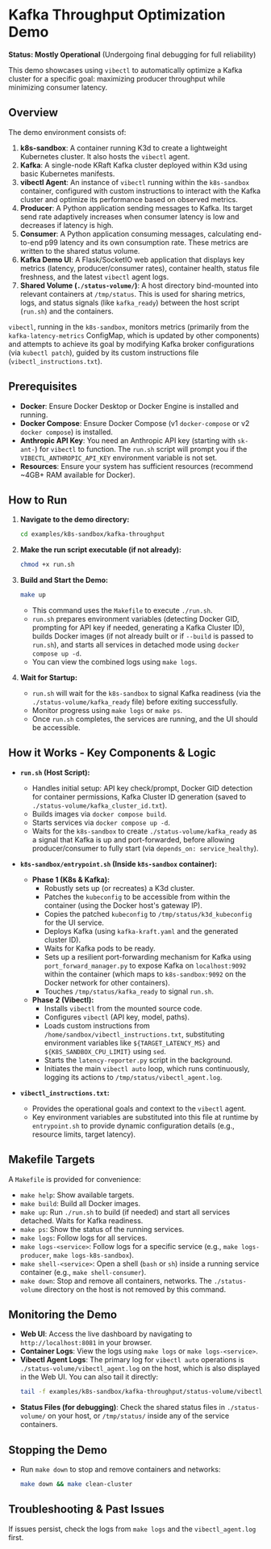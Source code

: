 # Kafka Throughput Optimization Demo

**Status: Mostly Operational** (Undergoing final debugging for full reliability)

This demo showcases using `vibectl` to automatically optimize a Kafka cluster for a specific goal: maximizing producer throughput while minimizing consumer latency.

## Overview

The demo environment consists of:

1.  **k8s-sandbox**: A container running K3d to create a lightweight Kubernetes cluster. It also hosts the `vibectl` agent.
2.  **Kafka**: A single-node KRaft Kafka cluster deployed within K3d using basic Kubernetes manifests.
3.  **vibectl Agent**: An instance of `vibectl` running within the `k8s-sandbox` container, configured with custom instructions to interact with the Kafka cluster and optimize its performance based on observed metrics.
4.  **Producer**: A Python application sending messages to Kafka. Its target send rate adaptively increases when consumer latency is low and decreases if latency is high.
5.  **Consumer**: A Python application consuming messages, calculating end-to-end p99 latency and its own consumption rate. These metrics are written to the shared status volume.
6.  **Kafka Demo UI**: A Flask/SocketIO web application that displays key metrics (latency, producer/consumer rates), container health, status file freshness, and the latest `vibectl` agent logs.
7.  **Shared Volume (`./status-volume/`)**: A host directory bind-mounted into relevant containers at `/tmp/status`. This is used for sharing metrics, logs, and status signals (like `kafka_ready`) between the host script (`run.sh`) and the containers.

`vibectl`, running in the `k8s-sandbox`, monitors metrics (primarily from the `kafka-latency-metrics` ConfigMap, which is updated by other components) and attempts to achieve its goal by modifying Kafka broker configurations (via `kubectl patch`), guided by its custom instructions file (`vibectl_instructions.txt`).

## Prerequisites

-   **Docker**: Ensure Docker Desktop or Docker Engine is installed and running.
-   **Docker Compose**: Ensure Docker Compose (v1 `docker-compose` or v2 `docker compose`) is installed.
-   **Anthropic API Key**: You need an Anthropic API key (starting with `sk-ant-`) for `vibectl` to function. The `run.sh` script will prompt you if the `VIBECTL_ANTHROPIC_API_KEY` environment variable is not set.
-   **Resources**: Ensure your system has sufficient resources (recommend ~4GB+ RAM available for Docker).

## How to Run

1.  **Navigate to the demo directory:**
    ```bash
    cd examples/k8s-sandbox/kafka-throughput
    ```

2.  **Make the run script executable (if not already):**
    ```bash
    chmod +x run.sh
    ```

3.  **Build and Start the Demo:**
    ```bash
    make up
    ```
    -   This command uses the `Makefile` to execute `./run.sh`.
    -   `run.sh` prepares environment variables (detecting Docker GID, prompting for API key if needed, generating a Kafka Cluster ID), builds Docker images (if not already built or if `--build` is passed to `run.sh`), and starts all services in detached mode using `docker compose up -d`.
    -   You can view the combined logs using `make logs`.

4.  **Wait for Startup:**
    -   `run.sh` will wait for the `k8s-sandbox` to signal Kafka readiness (via the `./status-volume/kafka_ready` file) before exiting successfully.
    -   Monitor progress using `make logs` or `make ps`.
    -   Once `run.sh` completes, the services are running, and the UI should be accessible.

## How it Works - Key Components & Logic

-   **`run.sh` (Host Script):**
    -   Handles initial setup: API key check/prompt, Docker GID detection for container permissions, Kafka Cluster ID generation (saved to `./status-volume/kafka_cluster_id.txt`).
    -   Builds images via `docker compose build`.
    -   Starts services via `docker compose up -d`.
    -   Waits for the `k8s-sandbox` to create `./status-volume/kafka_ready` as a signal that Kafka is up and port-forwarded, before allowing producer/consumer to fully start (via `depends_on: service_healthy`).

-   **`k8s-sandbox/entrypoint.sh` (Inside `k8s-sandbox` container):**
    -   **Phase 1 (K8s & Kafka):**
        -   Robustly sets up (or recreates) a K3d cluster.
        -   Patches the `kubeconfig` to be accessible from within the container (using the Docker host's gateway IP).
        -   Copies the patched `kubeconfig` to `/tmp/status/k3d_kubeconfig` for the UI service.
        -   Deploys Kafka (using `kafka-kraft.yaml` and the generated cluster ID).
        -   Waits for Kafka pods to be ready.
        -   Sets up a resilient port-forwarding mechanism for Kafka using `port_forward_manager.py` to expose Kafka on `localhost:9092` within the container (which maps to `k8s-sandbox:9092` on the Docker network for other containers).
        -   Touches `/tmp/status/kafka_ready` to signal `run.sh`.
    -   **Phase 2 (Vibectl):**
        -   Installs `vibectl` from the mounted source code.
        -   Configures `vibectl` (API key, model, paths).
        -   Loads custom instructions from `/home/sandbox/vibectl_instructions.txt`, substituting environment variables like `${TARGET_LATENCY_MS}` and `${K8S_SANDBOX_CPU_LIMIT}` using `sed`.
        -   Starts the `latency-reporter.py` script in the background.
        -   Initiates the main `vibectl auto` loop, which runs continuously, logging its actions to `/tmp/status/vibectl_agent.log`.

-   **`vibectl_instructions.txt`:**
    -   Provides the operational goals and context to the `vibectl` agent.
    -   Key environment variables are substituted into this file at runtime by `entrypoint.sh` to provide dynamic configuration details (e.g., resource limits, target latency).

## Makefile Targets

A `Makefile` is provided for convenience:

-   `make help`: Show available targets.
-   `make build`: Build all Docker images.
-   `make up`: Run `./run.sh` to build (if needed) and start all services detached. Waits for Kafka readiness.
-   `make ps`: Show the status of the running services.
-   `make logs`: Follow logs for all services.
-   `make logs-<service>`: Follow logs for a specific service (e.g., `make logs-producer`, `make logs-k8s-sandbox`).
-   `make shell-<service>`: Open a shell (`bash` or `sh`) inside a running service container (e.g., `make shell-consumer`).
-   `make down`: Stop and remove all containers, networks. The `./status-volume` directory on the host is not removed by this command.

## Monitoring the Demo

-   **Web UI**: Access the live dashboard by navigating to `http://localhost:8081` in your browser.
-   **Container Logs**: View the logs using `make logs` or `make logs-<service>`.
-   **Vibectl Agent Logs**: The primary log for `vibectl auto` operations is `./status-volume/vibectl_agent.log` on the host, which is also displayed in the Web UI. You can also tail it directly:
    ```bash
    tail -f examples/k8s-sandbox/kafka-throughput/status-volume/vibectl_agent.log
    ```
-   **Status Files (for debugging)**: Check the shared status files in `./status-volume/` on your host, or `/tmp/status/` inside any of the service containers.

## Stopping the Demo

-   Run `make down` to stop and remove containers and networks:
    ```bash
    make down && make clean-cluster
    ```

## Troubleshooting & Past Issues

If issues persist, check the logs from `make logs` and the `vibectl_agent.log` first.
